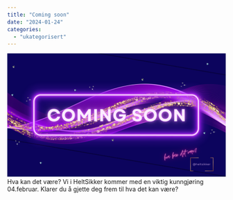 ```yaml
---
title: "Coming soon"
date: "2024-01-24"
categories: 
  - "ukategorisert"
---
```


![comingsoon](/public/comingsoon.png)
Hva kan det være?
Vi i HeltSikker kommer med en viktig kunngjøring 04.februar. Klarer du å gjette deg frem til hva det kan være?
